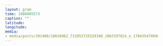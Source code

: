 ```yaml
---
layout: gram
time: 1408485573
caption: ""
latitude: 
longitude: 
media:
- media/posts/201408/10616962_712053725529340_1063197824_n_17843547994000351.jpg
---
```

